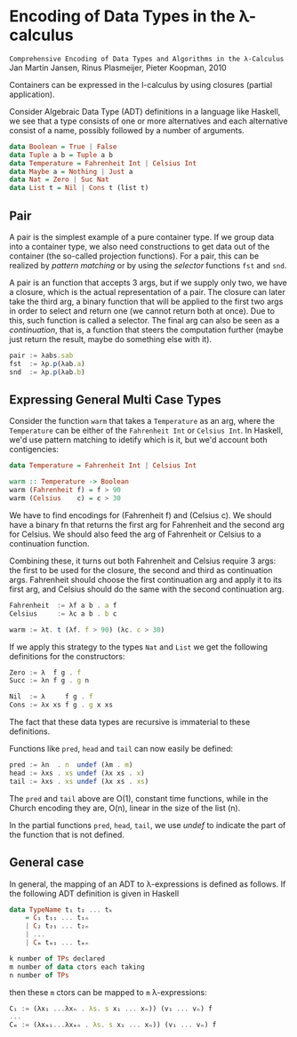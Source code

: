 # Encoding of Data Types in the λ-calculus

`Comprehensive Encoding of Data Types and Algorithms in the λ-Calculus`
Jan Martin Jansen, Rinus Plasmeijer, Pieter Koopman, 2010

Containers can be expressed in the l-calculus by using closures (partial application).

Consider Algebraic Data Type (ADT) definitions in a language like Haskell, we see that a type consists of one or more alternatives and each alternative consist of a name, possibly followed by a number of arguments.

```hs
data Boolean = True | False
data Tuple a b = Tuple a b
data Temperature = Fahrenheit Int | Celsius Int
data Maybe a = Nothing | Just a
data Nat = Zero | Suc Nat
data List t = Nil | Cons t (list t)
```

## Pair

A pair is the simplest example of a pure container type. If we group data into a container type, we also need constructions to get data out of the container (the so-called projection functions). For a pair, this can be realized by *pattern matching* or by using the *selector* functions `fst` and `snd`.

A pair is an function that accepts 3 args, but if we supply only two, we have a closure, which is the actual representation of a pair. The closure can later take the third arg, a binary function that will be applied to the first two args in order to select and return one (we cannot return both at once). Due to this, such function is called a selector. The final arg can also be seen as a *continuation*, that is, a function that steers the computation further (maybe just return the result, maybe do something else with it).

```js λc
pair := λabs.sab
fst  := λp.p(λab.a)
snd  := λp.p(λab.b)
```

## Expressing General Multi Case Types

Consider the function `warm` that takes a `Temperature` as an arg, where the `Temperature` can be either of the `Fahrenheit Int` or `Celsius Int`. In Haskell, we'd use pattern matching to idetify which is it, but we'd account both contigencies:

```hs
data Temperature = Fahrenheit Int | Celsius Int

warm :: Temperature -> Boolean
warm (Fahrenheit f) = f > 90
warm (Celsius    c) = c > 30
```

We have to find encodings for (Fahrenheit f) and (Celsius c). We should have a binary fn that returns the first arg for Fahrenheit and the second arg for Celsius. We should also feed the arg of Fahrenheit or Celsius to a continuation function.

Combining these, it turns out both Fahrenheit and Celsius require 3 args: the first to be used for the closure, the second and third as continuation args. Fahrenheit should choose the first continuation arg and apply it to its first arg, and Celsius should do the same with the second continuation arg.

```js λc
Fahrenheit  := λf a b . a f
Celsius     := λc a b . b c

warm := λt. t (λf. f > 90) (λc. c > 30)
```

If we apply this strategy to the types `Nat` and `List` we get the following definitions for the constructors:

```js λc
Zero := λ  f g . f
Succ := λn f g . g n

Nil  := λ     f g . f
Cons := λx xs f g . g x xs
```

The fact that these data types are recursive is immaterial to these definitions.

Functions like `pred`, `head` and `tail` can now easily be defined:

```js λc
pred := λn  . n  undef (λm . m)
head := λxs . xs undef (λx xs . x)
tail := λxs . xs undef (λx xs . xs)
```

The `pred` and `tail` above are O(1), constant time functions, while in the Church encoding they are, O(n), linear in the size of the list (n).

In the partial functions `pred`, `head`, `tail`, we use *undef* to indicate the part of the function that is not defined.


## General case

In general, the mapping of an ADT to λ-expressions is defined as follows. 
If the following ADT definition is given in Haskell

```hs
data TypeName t₁ t₂ ... tₖ
    = C₁ t₁₁ ... t₁ₙ
    | C₂ t₂₁ ... t₂ₙ
    | ...
    | Cₘ tₘ₁ ... tₘₙ

k number of TPs declared
m number of data ctors each taking
n number of TPs
```

then these `m` ctors can be mapped to `m` λ-expressions:

```js λc
C₁ := (λx₁ ...λxₙ . λs. s x₁ ... xₙ)) (v₁ ... vₙ) f
...
Cₘ := (λxₘ₁...λxₘₙ . λs. s x₁ ... xₙ)) (v₁ ... vₙ) f
```
